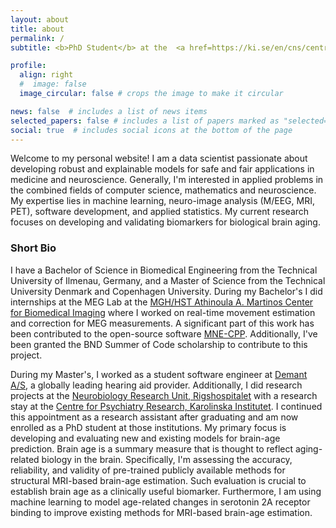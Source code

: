 ```yaml
---
layout: about
title: about
permalink: /
subtitle: <b>PhD Student</b> at the  <a href=https://ki.se/en/cns/centre-for-psychiatry-research>Centre for Psychiatry Research, Karolinska Institutet</a> and <a href=https://nru.dk/index.php>Neurobiology Research Unit, Rigshospitalet</a>.

profile:
  align: right
  #  image: false
  image_circular: false # crops the image to make it circular

news: false  # includes a list of news items
selected_papers: false # includes a list of papers marked as "selected={true}"
social: true  # includes social icons at the bottom of the page
---
```


Welcome to my personal website! I am a data scientist passionate about developing robust and explainable models for safe and fair applications in medicine and neuroscience. Generally, I'm interested in applied problems in the combined fields of computer science, mathematics and neuroscience. My expertise lies in machine learning, neuro-image analysis (M/EEG, MRI, PET), software development, and applied statistics. My current research focuses on developing and validating biomarkers for biological brain aging.

### Short Bio
I have a Bachelor of Science in Biomedical Engineering from the Technical University of Ilmenau, Germany, and a Master of Science from the Technical University Denmark and Copenhagen University. During my Bachelor's I did internships at the MEG Lab at the [MGH/HST Athinoula A. Martinos Center for Biomedical Imaging](https://www.martinos.org) where I worked on real-time movement estimation and correction for MEG measurements. A significant part of this work has been contributed to the open-source software [MNE-CPP](https://mne-cpp.org). Additionally, I've been granted the BND Summer of Code scholarship to contribute to this project. 

During my Master's, I worked as a student software engineer at [Demant A/S](https://www.demant.com), a globally leading hearing aid provider. Additionally, I did research projects at the [Neurobiology Research Unit, Rigshospitalet](https://nru.dk/index.php) with a research stay at the [Centre for Psychiatry Research, Karolinska Institutet](https://ki.se/en/cns/centre-for-psychiatry-research). I continued this appointment as a research assistant after graduating and am now enrolled as a PhD student at those institutions. My primary focus is developing and evaluating new and existing models for brain-age prediction. Brain age is a summary measure that is thought to reflect aging-related biology in the brain. Specifically, I'm assessing the accuracy, reliability, and validity of pre-trained publicly available methods for structural MRI-based brain-age estimation. Such evaluation is crucial to establish brain age as a clinically useful biomarker. Furthermore, I am using machine learning to model age-related changes in serotonin 2A receptor binding to improve existing methods for MRI-based brain-age estimation.